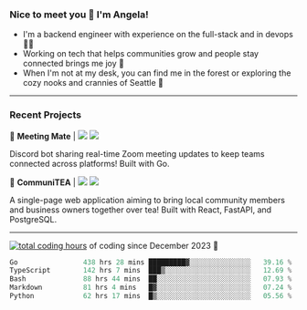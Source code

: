 ### Nice to meet you 👋 I'm Angela!

- I'm a backend engineer with experience on the full-stack and in devops 👩‍💻
- Working on tech that helps communities grow and people stay connected brings me joy 🤝
- When I'm not at my desk, you can find me in the forest or exploring the cozy nooks and crannies of Seattle 🧋

---

### Recent Projects

👾 **Meeting Mate** | [![](https://img.shields.io/badge/Code-violet.svg?style=flat-square)](https://github.com/angelajfisher/meeting-mate) [![](https://img.shields.io/badge/Site-violet.svg?style=flat-square)](https://angelajfisher.com/projects/meeting-mate)

Discord bot sharing real-time Zoom meeting updates to keep teams connected across platforms! Built with Go.

🍵 **CommuniTEA** | [![](https://img.shields.io/badge/Code-green.svg?style=flat-square)](https://gitlab.com/angelajfisher/communiTEA) [![](https://img.shields.io/badge/Demo-green.svg?style=flat-square)](https://angelajfisher.gitlab.io/communiTEA/)

A single-page web application aiming to bring local community members and business owners together over tea!  Built with React, FastAPI, and PostgreSQL.

---

<a href="https://wakatime.com/@018c1e94-8745-411f-aea1-f33be044d952"><img src="https://wakatime.com/badge/user/018c1e94-8745-411f-aea1-f33be044d952.svg?style=flat-square" alt="total coding hours" /></a> of coding since December 2023 🌊<br>
<!--START_SECTION:waka-->

```go
Go                438 hrs 28 mins █████████▓░░░░░░░░░░░░░░░   39.16 %
TypeScript        142 hrs 7 mins  ███▒░░░░░░░░░░░░░░░░░░░░░   12.69 %
Bash              88 hrs 44 mins  ██░░░░░░░░░░░░░░░░░░░░░░░   07.93 %
Markdown          81 hrs 4 mins   █▓░░░░░░░░░░░░░░░░░░░░░░░   07.24 %
Python            62 hrs 17 mins  █▒░░░░░░░░░░░░░░░░░░░░░░░   05.56 %
```

<!--END_SECTION:waka--> 
